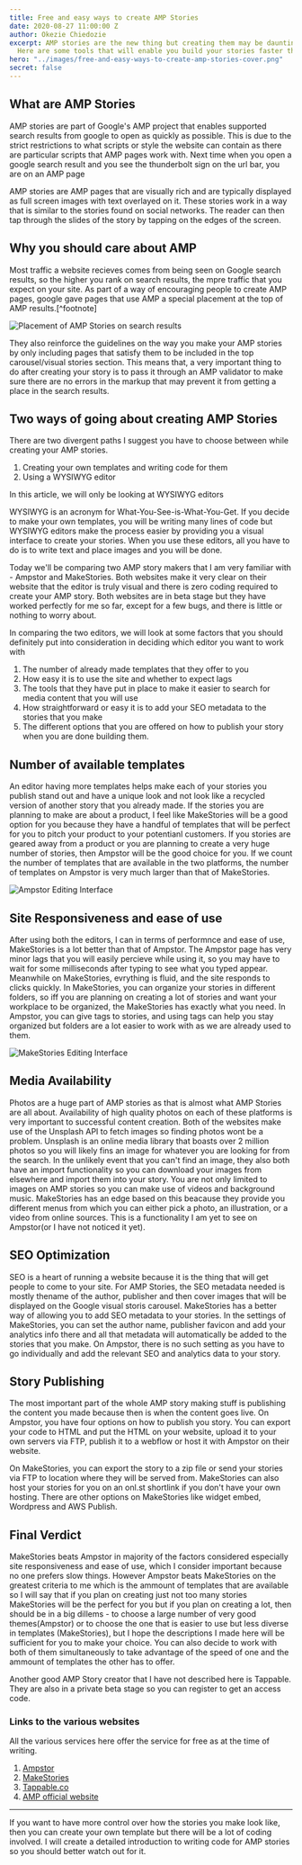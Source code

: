 ```yaml
---
title: Free and easy ways to create AMP Stories
date: 2020-08-27 11:00:00 Z
author: Okezie Chiedozie
excerpt: AMP stories are the new thing but creating them may be daunting at first.
  Here are some tools that will enable you build your stories faster than ever.
hero: "../images/free-and-easy-ways-to-create-amp-stories-cover.png"
secret: false
---
```


## What are AMP Stories

AMP stories are part of Google's AMP project that enables supported search results  from google to open as quickly as possible. This is due to the strict restrictions to what scripts or style the website can contain as there are particular scripts that AMP pages work with. Next time when you open a google search result and you see the thunderbolt sign on the url bar, you are on an AMP page

AMP stories are AMP pages that are visually rich and are typically displayed as full screen images with text overlayed on it.  These stories work in a way that is similar to the stories found on social networks. The reader can then tap through the slides of the story by tapping on the edges of the screen.

## Why you should care about AMP

Most traffic a website recieves comes from being seen on Google search results, so the higher you rank on search results, the mpre traffic that you expect on your site. As part of a way of encouraging people to create AMP pages, google gave pages that use AMP a special placement at the top of AMP results.\[^footnote\]

![Placement of AMP Stories on search results](../images/how-amp-stories-look-on-google-search.jpg "How AMP Stories look on search results")

They also reinforce the guidelines on the way you make your AMP stories by only including pages that satisfy them to be included in the top carousel/visual stories section. This means that, a very important thing to do after creating your story is to pass it through an AMP validator to make sure there are no errors in the markup that may prevent it from getting a place in the search results.

## Two ways of going about creating AMP Stories

There are two divergent paths I suggest you have to choose between while creating your AMP stories.

1. Creating your own templates and writing code for them
2. Using a WYSIWYG editor

In this article, we will only be looking at WYSIWYG editors

WYSIWYG is an acronym for What-You-See-is-What-You-Get. If you decide to make your own templates, you will be writing many lines of code but WYSIWYG editors make the process easier by providing you a visual interface to create your stories. When you use these editors, all you have to do is to write text and place images and you will be done.

Today we'll be comparing two AMP story makers that I am very familiar with - Ampstor and MakeStories. Both websites make it very clear on their website that the editor is truly visual and there is zero coding required to create your AMP story. Both websites are in beta stage but they have worked perfectly for me so far, except for a few bugs, and there is little or nothing to worry about.

In comparing the two editors, we will look at some factors that you should definitely put into consideration in deciding which editor you want to work with

1. The number of already made templates that they offer to you
2. How easy it is to use the site and whether to expect lags
3. The tools that they have put in place to make it easier to search for media content that you will use
4. How straightforward or easy it is to add your SEO metadata to the stories that you make
5. The different options that you are offered on how to publish your story when you are done building them.

## Number of available templates

An editor having more templates helps make each of your stories you publish stand out and have a unique look and not look like a recycled version of another story that you already made. If the stories you are planning to make are about a product, I feel like MakeStories will be a good option for you because they have a handful of templates that will be perfect for you to pitch your product to your potentianl customers. If you stories are geared away from a product  or you are planning to create a very huge number of stories, then Ampstor will be the good choice for you. If we count the number of templates that are available in the two platforms, the number of templates on Ampstor is very much larger than that of MakeStories.

<div className="Image__Medium"> <img src="../images/ampstor-editing-interface.jpg" title="Ampstor Editing Interface" alt="Ampstor Editing Interface" /> </div>

## Site Responsiveness and ease of use

After using both the editors, I can in terms of performnce and ease of use, MakeStories is a lot better than that of Ampstor. The Ampstor page has very minor lags that you will easily percieve while using it, so you may have to wait for some milliseconds after typing to see what you typed appear. Meanwhile on MakeStories, evrything is fluid, and the site responds to clicks quickly. In MakeStories, you can organize your stories in different folders, so iff you are planning on creating a lot of stories and want your workplace to be organized, the MakeStories has exactly what you need. In Ampstor, you can give tags to stories, and using tags can help you stay organized but folders are a lot easier to work with as we are already used to them.

<div className="Image__Medium"> <img src="../images/makestories-editing-interface.jpg" title="MakeStories Editing Interface" alt="MakeStories Editing Interface" /> </div>

## Media Availability

Photos are a huge part of AMP stories as that is almost what AMP Stories are all about. Availability of high quality photos on each of these platforms is very important to successful content creation. Both of the websites make use of the Unsplash API to fetch images so finding photos wont be a problem. Unsplash is an online media library that boasts over 2 million photos so you will likely fins an image for whatever you are looking for from the search. In the unlikely event that you can't find an image, they also both have  an import functionality so you can download your images from elsewhere and import them into your story. You are not only limited to images on AMP stories so you can make use of videos and background music. MakeStories has an edge based on this beacause they provide you different menus from which you can either pick a photo, an illustration, or a video from online sources. This is a functionality I am yet to see on Ampstor(or I have not noticed it yet).

## SEO Optimization

SEO is a heart of running a website because it is the thing that will get people to come to your site. For AMP Stories, the SEO metadata needed is mostly thename of the author, publisher and then cover images that will be displayed on the Google visual storis carousel. MakeStories has a better way of allowing you to add SEO metadata to your stories. In the settings of MakeStories, you can set the author name, publisher favicon and add your analytics info there and all that metadata will automatically be added to the stories that you make. On Ampstor, there is no such setting as you have to go individually and add the relevant SEO and analytics data to your story.

## Story Publishing

The most important part of the whole AMP story making stuff is publishing the content you made because then is when the content goes live. On Ampstor, you have four options on how to publish you story. You can export your code to HTML and put the HTML on your website, upload it to your own servers via FTP, publish it to a webflow or host it with Ampstor on their website.

On MakeStories, you can export the story to a zip file or send your stories via FTP to location where they will be served from. MakeStories can also host your stories for you on an onl.st shortlink if you don't have your own hosting. There are other options on MakeStories like widget embed, Wordpress and AWS Publish.

## Final Verdict

MakeStories beats Ampstor in majority of the factors considered especially site responsiveness and ease of use, which I consider important because no one prefers slow things. However Ampstor beats MakeStories on the greatest criteria to me which is the ammount of templates that are available so I will say that if you plan on creating just not too many stories MakeStories will be the perfect for you but if you plan on creating a lot, then should be in a big dillems - to choose a large number of very good themes(Ampstor) or to choose the one that is easier to use but less diverse in templates (MakeStories), but I hope the descriptions I made here will be sufficient for you to make your choice. You can also decide to work with both of them simultaneously to take advantage of the speed of one and the ammount of templates the other has to offer.

Another good AMP Story creator that I have not described here is Tappable. They are also in a private beta stage so you can register to get an access code.

### Links to the various websites

All the various services here offer the service for free as at the time of writing.

1. [Ampstor]()
2. [MakeStories](https://makestories.io/ "MakeStories website")
3. [Tappable.co](tappable.co "Tappable AMP Story Creator")
4. [AMP official website](https://amp.dev/about/stories/ "AMP official website")

***

If you want to have more control over how the stories you make look like, then you can create your own template but there will be a lot of coding involved. I will create a detailed introduction to writing code for AMP stories so you should better watch out for it.